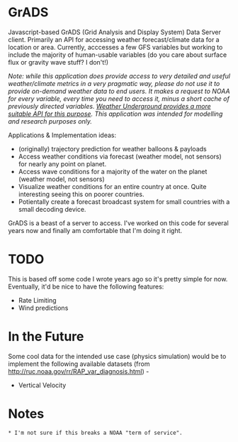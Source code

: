 # GrADS

Javascript-based GrADS (Grid Analysis and Display System) Data Server client. Primarily an API for accessing weather forecast/climate data for a location or area. Currently, acccesses a few GFS variables but working to include the majority of human-usable variables (do you care about surface flux or gravity wave stuff? I don't!)

_Note: while this application does provide access to very detailed and useful weather/climate metrics in a very pragmatic way, please do not use it to provide on-demand weather data to end users. It makes a request to NOAA for every variable, every time you need to access it, minus a short cache of previously directed variables. [Weather Underground provides a more suitable API for this purpose](http://www.wunderground.com/weather/api/). This application was intended for modelling and research purposes only._

Applications & Implementation ideas:

* (originally) trajectory prediction for weather balloons & payloads
* Access weather conditions via forecast (weather model, not sensors) for nearly any point on planet.
* Access wave conditions for a majority of the water on the planet (weather model, not sensors)
* Visualize weather conditions for an entire country at once. Quite interesting seeing this on poorer countries.
* Potientally create a forecast broadcast system for small countries with a small decoding device.

GrADS is a beast of a server to access. I've worked on this code for several years now and finally am comfortable that I'm doing it right. 

# TODO
This is based off some code I wrote years ago so it's pretty simple for now. Eventually, it'd be nice to have the following features:

* Rate Limiting
* Wind predictions

# In the Future
Some cool data for the intended use case (physics simulation) would be to implement the following available datasets (from http://ruc.noaa.gov/rr/RAP_var_diagnosis.html) -

* Vertical Velocity

# Notes
    * I'm not sure if this breaks a NOAA "term of service".
